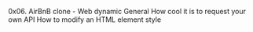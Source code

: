 0x06. AirBnB clone - Web dynamic
General
How cool it is to request your own API
How to modify an HTML element style
